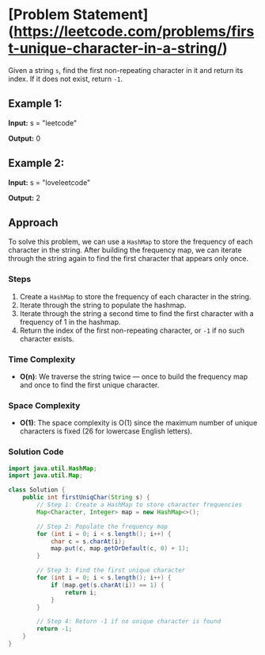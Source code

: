 # [Problem Statement] (https://leetcode.com/problems/first-unique-character-in-a-string/)

Given a string `s`, find the first non-repeating character in it and return its index. If it does not exist, return `-1`.

## Example 1:

**Input:** s = "leetcode"

**Output:** 0


## Example 2:

**Input:** s = "loveleetcode"

**Output:** 2


## Approach

To solve this problem, we can use a `HashMap` to store the frequency of each character in the string. After building the frequency map, we can iterate through the string again to find the first character that appears only once.

### Steps

1. Create a `HashMap` to store the frequency of each character in the string.
2. Iterate through the string to populate the hashmap.
3. Iterate through the string a second time to find the first character with a frequency of 1 in the hashmap.
4. Return the index of the first non-repeating character, or `-1` if no such character exists.

### Time Complexity

- **O(n)**: We traverse the string twice — once to build the frequency map and once to find the first unique character.

### Space Complexity

- **O(1)**: The space complexity is O(1) since the maximum number of unique characters is fixed (26 for lowercase English letters).

### Solution Code

```java
import java.util.HashMap;
import java.util.Map;

class Solution {
    public int firstUniqChar(String s) {
        // Step 1: Create a HashMap to store character frequencies
        Map<Character, Integer> map = new HashMap<>();

        // Step 2: Populate the frequency map
        for (int i = 0; i < s.length(); i++) {
            char c = s.charAt(i);
            map.put(c, map.getOrDefault(c, 0) + 1);
        }

        // Step 3: Find the first unique character
        for (int i = 0; i < s.length(); i++) {
            if (map.get(s.charAt(i)) == 1) {
                return i;
            }
        }

        // Step 4: Return -1 if no unique character is found
        return -1;
    }
}
```





